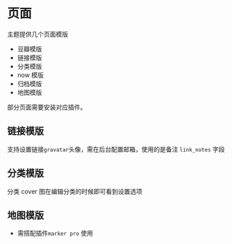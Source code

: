# 页面

主题提供几个页面模版

-   豆瓣模版
-   链接模版
-   分类模版
-   now 模版
-   归档模版
-   地图模版

部分页面需要安装对应插件。

## 链接模版

支持设置链接`gravatar`头像，需在后台配置邮箱，使用的是备注 `link_notes` 字段

## 分类模版

分类 cover 图在编辑分类的时候即可看到设置选项

## 地图模版

-   需搭配插件`marker pro` 使用
